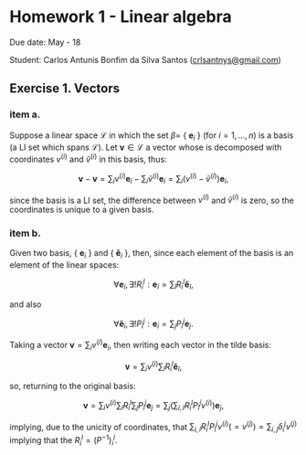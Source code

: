 # Homework 1 - Linear algebra


Due date: May - 18

Student: Carlos Antunis Bonfim da Silva Santos ([crlsantnys@gmail.com](mailto:crlsantnys@gmail.com))

## Exercise 1. Vectors

### item a.
Suppose a linear space $\mathcal{L}$ in which the set $\beta =$ { $\mathbf{e}_i$ } (for $i = 1, ..., n$) is a basis (a LI set which spans $\mathcal{L}$). Let $\mathbf{v} \in \mathcal{L}$ a vector whose is decomposed with coordinates $v^{(i)}$ and $\tilde{v}^{(i)}$ in this basis, thus:

$$
   \mathbf{v} - \mathbf{v} = \sum_i v^{(i)} \mathbf{e}_i - \sum_i \tilde{v}^{(i)} \mathbf{e}_i = \sum_i (v^{(i)} - \tilde{v}^{(i)}) \mathbf{e}_i \text{,}
$$

since the basis is a LI set, the difference between $v^{(i)}$ and $\tilde{v}^{(i)}$ is zero, so the coordinates is unique to a given basis.

### item b.

Given two basis, { $\mathbf{e}_i$ } and { $\mathbf{\tilde{e}}_i$ }, then, since each element of the basis is an element of the linear spaces:

$$
    \forall \mathbf{e}_i, \exists! R^l_i: \mathbf{e}_i = \sum_l R^l_i \mathbf{\tilde{e}}_l\text{,}
$$

and also

$$
    \forall \mathbf{\tilde{e}}_i, \exists! P^j_i: \mathbf{e}_i = \sum_j P^j_i \mathbf{e}_j\text{.}
$$

Taking a vector $\mathbf{v} = \sum_i v^{(i)} \mathbf{e}_i$, then writing each vector in the tilde basis:

$$
    \mathbf{v} = \sum_i v^{(i)} \sum_l R^l_i \mathbf{\tilde{e}}_l\text{,}
$$

so, returning to the original basis:

$$
    \mathbf{v} = \sum_i v^{(i)} \sum_l R^l_i \sum_j P^j_l \mathbf{e}_j = \sum_j (\sum_{i,l} R^l_i P^j_l v^{(i)}) \mathbf{e}_j\text{,}
$$

implying, due to the unicity of coordinates, that $\sum_{i,l} R^l_i P^j_l v^{(i)} (= v^{(j)}) = \sum_{i,j} \delta_i^j v^{(j)}$ implying that the $R_i^l = (P^{-1})_i^l$.